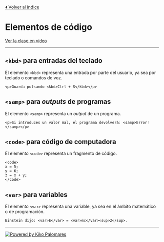 [⏴ Volver al índice](../../README.md#índice-del-curso)

# Elementos de código

[Ver la clase en vídeo](https://kikopalomares.com/clases/los-elementos-para-codigo-que-no-conoces-en-html-code-kbd-pre-samp-y-var)

_____

## `<kbd>` para entradas del teclado

El elemento `<kbd>` representa una entrada por parte del usuario, ya sea por teclado o comandos de voz.

    <p>Guarda pulsando <kbd>Ctrl + S</kbd></p>

## `<samp>` para *outputs* de programas

El elemento `<samp>` representa un *output* de un programa.

    <p>Si introduces un valor mal, el programa devolverá: <samp>Error!</samp></p>

## `<code>` para código de computadora

El elemento `<code>` representa un fragmento de código.

    <code>
    x = 5;
    y = 6;
    z = x + y;
    </code>

## `<var>` para variables

El elemento `<var>` representa una variable, ya sea en el ámbito matemático o de programación.

    Einstein dijo: <var>E</var> = <var>mc</var><sup>2</sup>.

------------
[![Powered by Kiko Palomares](https://img.shields.io/badge/-Powered%20by%20Kiko%20Palomares-red)](https://kikopalomares.com/)